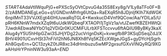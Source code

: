 $START$4AdaVtIlWquPjG+ePXScSyOVtCpvuG4a35S8Exy8g/V1Ly8aTFo0F+B2/zA8MDANEgLeGo+q1/GNDxnMhfrg6UtQa+RaEXqR5h8JDjnljfKIh7XdWGK6npIMnT33VVJXEgt4i0HUuwaRqTGL4+KwxkucD4Vnf9QCow/Aa/YDlLa5/UpRH6KNnW7mdxXZq9t6uUdkWQbeqFXTAOPi1jTgVz1a/vtJZwefKBZEHWtQi7JwdrAEbwaNlYbO1q2VDiQr0KUCMiFULrbXFSTccvvu6ftAQilU9ByBKy3kaXAIug4yY5U5hHIpGZwi3SJHjYDg22ucVrlgnDsKj+kvwgfb8P3KSqDSeqZdJ/XBHV4901UCxvHSt37nFiVl2hN6JN8Xh8fVq5KZEcXWgeJGgS+gyDYcHjSgrhAh8GqvErn+QC13zykZ0tJR8xc34dHmbuzu5wMP2gxsufGXvVINQyRQ/9XGaAHsHrYPninNW3u93aA=$END$